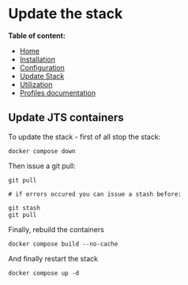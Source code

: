 # Update the stack 

 **Table of content:**
 - [Home](README.md)
 - [Installation](INSTALL.md)
 - [Configuration](CONFIG.md)
 - [Update Stack](UPDATE.md)
 - [Utilization](USAGE.md)
 - [Profiles documentation](PROFILES.md)
 
## Update JTS containers

To update the stack - first of all stop the stack:

```shell
docker compose down
```

Then issue a git pull:

```shell
git pull

# if errors occured you can issue a stash before:

git stash 
git pull 
```

Finally, rebuild the containers 

```shell 
docker compose build --no-cache
``` 

And finally restart the stack 

```shell
docker compose up -d 
```
